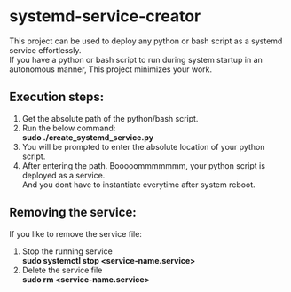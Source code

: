 # systemd-service-creator
This project can be used to deploy any python or bash script as a systemd service effortlessly.  
If you have a python or bash script to run during system startup in an autonomous manner, This project minimizes your work.  

## Execution steps:
1. Get the absolute path of the python/bash script.  
2. Run the below command:  
**sudo ./create_systemd_service.py**  
3. You will be prompted to enter the absolute location of your python script.  
4. After entering the path. Booooommmmmmm, your python script is deployed as a service.  
And you dont have to instantiate everytime after system reboot.  

## Removing the service:
If you like to remove the service file:  
1. Stop the running service  
**sudo systemctl stop <service-name.service>**  
2. Delete the service file  
**sudo rm <service-name.service>**  
